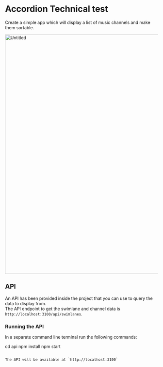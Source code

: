 # Accordion Technical test
Create a simple app which will display a list of music channels and make them sortable. 


<img width="787" alt="Untitled" src="https://user-images.githubusercontent.com/84408450/152764488-83dcbc81-1cd7-404f-b09e-76bf1874ea35.png">


## API 
An API has been provided inside the project that you can use to query the data to display from.    
The API endpoint to get the swimlane and channel data is `http://localhost:3100/api/swimlanes`.  

### Running the API
In a separate command line terminal run the following commands: 

cd api
npm install
npm start
```

The API will be available at `http://localhost:3100`

